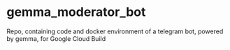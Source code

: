 # gemma_moderator_bot
Repo, containing code and docker environment of a telegram bot, powered by gemma, for Google Cloud Build 
